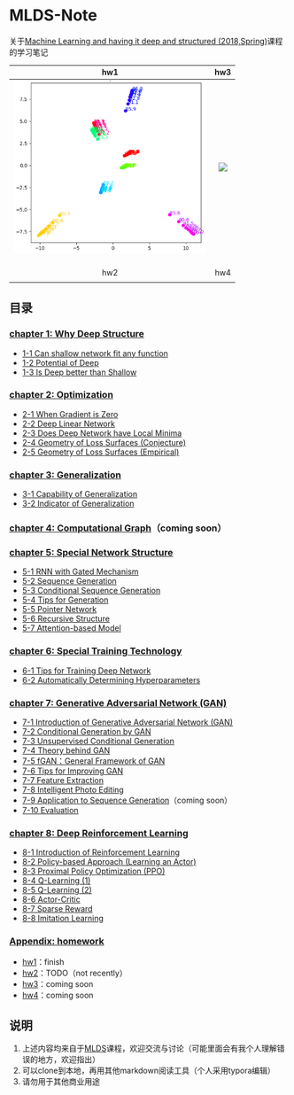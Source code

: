 # MLDS-Note
关于[Machine Learning and having it deep and structured (2018,Spring)](http://speech.ee.ntu.edu.tw/~tlkagk/courses_MLDS18.html)课程的学习笔记

| hw1  | hw3                                                          |
| :--: | :----------------------------------------------------------: |
| <div align="center"> <img src="./png/hw1.png" width="350"/> </div><br>  | <div align="center"> <img src="./png/hw3.gif" width="350"/> </div><br> |
| hw2 | hw4 |
|  |  |

## 目录

### [chapter 1: Why Deep Structure](ch1/ch1.md)

- [1-1 Can shallow network fit any function](ch1/ch1_1.md)
- [1-2 Potential of Deep](ch1/ch1_2.md)
- [1-3 Is Deep better than Shallow](ch1/ch1_3.md)

### [chapter 2: Optimization](ch2/ch2.md)

- [2-1 When Gradient is Zero](ch2/ch2_1.md)
- [2-2 Deep Linear Network](ch2/ch2_2.md)
- [2-3 Does Deep Network have Local Minima](ch2/ch2_3.md)
- [2-4 Geometry of Loss Surfaces (Conjecture)](ch2/ch2_4.md)
- [2-5 Geometry of Loss Surfaces (Empirical)](ch2/ch2_5.md)

### [chapter 3: Generalization](ch3/ch3.md)

- [3-1 Capability of Generalization](ch3/ch3_1.md)
- [3-2 Indicator of Generalization](ch3/ch3_2.md)

###  [chapter 4: Computational Graph](ch4/ch4.md)（coming soon）

### [chapter 5: Special Network Structure](ch5/ch5.md)

- [5-1 RNN with Gated Mechanism](ch5/ch5_1.md)
- [5-2 Sequence Generation](ch5/ch5_2.md)
- [5-3 Conditional Sequence Generation](ch5/ch5_3.md)
- [5-4 Tips for Generation](ch5/ch5_4.md)
- [5-5 Pointer Network](ch5/ch5_5.md)
- [5-6 Recursive Structure](ch5/ch5_6.md)
- [5-7 Attention-based Model](ch5/ch5_7.md)

### [chapter 6: Special Training Technology](ch6/ch6.md)

- [6-1 Tips for Training Deep Network](ch6/ch6_1.md)
- [6-2 Automatically Determining Hyperparameters](ch6/ch6_2.md)

### [chapter 7: Generative Adversarial Network (GAN)](ch7/ch7.md)

- [7-1 Introduction of Generative Adversarial Network (GAN)](ch7/ch7_1.md)
- [7-2 Conditional Generation by GAN](ch7/ch7_2.md)
- [7-3 Unsupervised Conditional Generation](ch7/ch7_3.md)
- [7-4 Theory behind GAN](ch7/ch7_4.md)
- [7-5 fGAN：General Framework of GAN](ch7/ch7_5.md)
- [7-6 Tips for Improving GAN](ch7/ch7_6.md)
- [7-7 Feature Extraction](ch7/ch7_7.md)
- [7-8 Intelligent Photo Editing](ch7/ch7_8.md)
- [7-9 Application to Sequence Generation](ch7/ch7_9.md)（coming soon）
- [7-10 Evaluation](ch7/ch7_10.md)

### [chapter 8: Deep Reinforcement Learning](ch8/ch8.md)

- [8-1 Introduction of Reinforcement Learning](ch8/ch8_1.md)
- [8-2 Policy-based Approach (Learning an Actor)](ch8/ch8_2.md)
- [8-3 Proximal Policy Optimization (PPO)](ch8/ch8_3.md)
- [8-4 Q-Learning (1)](ch8/ch8_4.md)
- [8-5 Q-Learning (2)](ch8/ch8_5.md)
- [8-6 Actor-Critic](ch8/ch8_6.md)
- [8-7 Sparse Reward](ch8/ch8_7.md)
- [8-8 Imitation Learning](ch8/ch8_8.md)

### [Appendix: homework](homework/README.md)

- [hw1](homework/README.md)：finish
- [hw2](homework/README.md)：TODO（not recently）
- [hw3](homework/README.md)：coming soon
- [hw4](homework/README.md)：coming soon

## 说明

1. 上述内容均来自于[MLDS](http://speech.ee.ntu.edu.tw/~tlkagk/courses_MLDS18.html)课程，欢迎交流与讨论（可能里面会有我个人理解错误的地方，欢迎指出）
2. 可以clone到本地，再用其他markdown阅读工具（个人采用typora编辑）
3. 请勿用于其他商业用途

